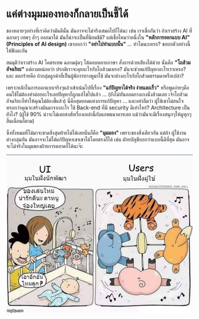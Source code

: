 # แค่ต่างมุมมองทองก็กลายเป็นขี้ได้

ของหลายๆอย่างที่เราคิดว่ามันดีนั้น มันอาจจะไม่จริงเสมอไปก็ได้นะ เช่น เราเชื่อกันว่า ถ้าเราสร้าง AI ที่ฉลาดๆ เทพๆ ล้ำๆ ออกมาได้ มันก็น่าจะเป็นที่นิยมชิมิ? แต่เชื่อไหมว่าหนึ่งใน **"หลักการออกแบบ AI" \(Principles of AI design\)** เขาบอกว่า **"อย่าไปทำแบบนั้น"** ... ทำไมนะเหรอ? ขอยกตัวอย่างนี้ให้ฟังละกัน

สมมุติว่าเราสร้าง AI โคตรเทพ ฉลาดฝุดๆ โต้ตอบหลายภาษา สั่งการด้วยเสียงได้ด้วย นั่นคือ **"โถส้วมอัจฉริยะ"** แต่ถามหน่อยว่า ปรกติเราจะคุยอะไรกับโถส้วมเหรอ? มันจะช่วยแก้ปัญหาอะไรเราเหรอ? และ ตลกร้ายคือ ถ้ากลุ่มลูกค้าที่เป็นผู้พิการทางหูมาใช้ มันจะต่างอะไรกับโถส้วมธรรมดาหรือเปล่า?

เพราะหลักในการออกแบบจริงๆแล้วเข้าเน้นไปที่เรื่อง **"แก้ปัญหาได้จริง ง่ายและเร็ว"** หรือพูดง่ายๆคือ คนใช้ไม่ต้องทำด๋อยอะไรเลยปัญหาก็ถูกแก้ไขไปแล้ว ... \(ยังไม่ทันถอดกางเกงนั่งส้วมเลย เจ้าโถส้วมอัจฉริยะก็ทำให้คุณไม่ต้องขี้แล้ว\) นี่คือสุดยอดแห่งการแก้ปัญหา ... และอย่าลืมว่า ผู้ใช้เขาไม่สนใจหรอกว่าคุณจะสร้างมันมาจากอะไร ใช้ Back-end ที่มี security ดีเท่าไหร่? Architecture เป็นยังไง? \(ผู้ใช้ 90% น่าจะไม่เคยสงสัยเรื่องเหล่านี้กับแอพธนาคารเลย แม้ว่ามันจะมีเรื่องสนุกๆให้ดูทุกๆสิ้นเดือนก็ตาม\)

ซึ่งทั้งหมดที่โม้มาจะขาดสิ่งสุดท้ายไม่ได้เลยนั่นก็คือ **"มุมมอง"** เพราะของสิ่งเดียวกัน แต่ถ้า ผู้ใช้งานต่างกลุ่มกัน มันอาจจะไม่ได้แก้ปัญหาเขาเขาได้โดยตรงก็ได้ เช่น ฝ่ายบัญชีบอกว่าแบบนี้ดีที่สุด มันอาจจะไม่จริงในมุมของฝ่ายการตลาดก็ได้นะจ๊ะ

![](.gitbook/assets/3r7fb4.jpg)

